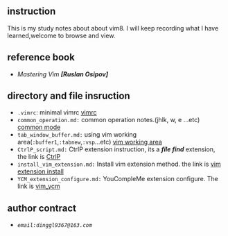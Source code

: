 ## instruction
This is my study notes about about vim8.  I will keep recording what I have learned,welcome to browse and view.

## reference book
- *Mastering Vim **[Ruslan Osipov]***


## directory and file insruction
- `.vimrc`: minimal vimrc [vimrc](./vimrc) 
- `common_operation.md:` common operation notes.(jhlk, w, e ...etc)
[common mode](https://github.com/freedomvictory/vim-editor-tutorial/blob/master/common_operation.md)
- `tab_window_buffer.md:` using vim working area(`:buffer1`,`:tabnew`,`:vsp`...etc)
[vim working area](https://github.com/freedomvictory/vim-editor-tutorial/blob/master/tab_window_buffer.md)
- `CtrlP_script.md:` CtrlP extension instruction, its a ***file find*** extension, the link is [CtrlP](./CtrlP_script.md)
- `install_vim_extension.md:` Install vim extension method. the link is [vim extension install](./install_vim_extension.md)  
- `YCM_extension_configure.md:` YouCompleMe extension configure. The link is [vim_ycm](./YCM_extension_configure.md)




## author contract 
- *`email:dinggl9367@163.com`*




